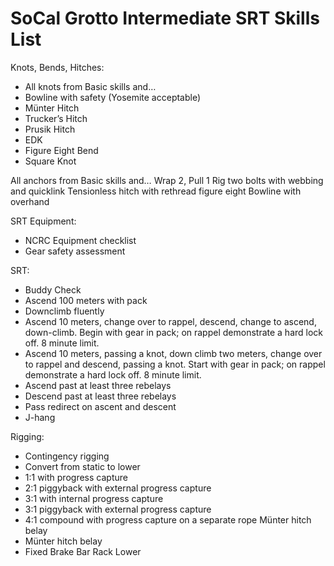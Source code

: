 # SoCal Grotto Intermediate SRT Skills List

Knots, Bends, Hitches:
* All knots from Basic skills and…
* Bowline with safety (Yosemite acceptable)
* Münter Hitch
* Trucker’s Hitch
* Prusik Hitch
* EDK
* Figure Eight Bend
* Square Knot

All anchors from Basic skills and…
Wrap 2, Pull 1
Rig two bolts with webbing and quicklink
Tensionless hitch with rethread figure eight
Bowline with overhand

SRT Equipment:
* NCRC Equipment checklist
* Gear safety assessment

SRT:
* Buddy Check
* Ascend 100 meters with pack
* Downclimb fluently
* Ascend 10 meters, change over to rappel, descend, change to ascend, down-climb. Begin with gear in pack; on rappel demonstrate a hard lock off. 8 minute limit.
* Ascend 10 meters, passing a knot, down climb two meters, change over to rappel and descend, passing a knot. Start with gear in pack; on rappel demonstrate a hard lock off. 8 minute limit.
* Ascend past at least three rebelays
* Descend past at least three rebelays
* Pass redirect on ascent and descent
* J-hang

Rigging:
* Contingency rigging
* Convert from static to lower
* 1:1 with progress capture
* 2:1 piggyback with external progress capture
* 3:1 with internal progress capture
* 3:1 piggyback with external progress capture
* 4:1 compound with progress capture on a separate rope Münter hitch belay
* Münter hitch belay
* Fixed Brake Bar Rack Lower



